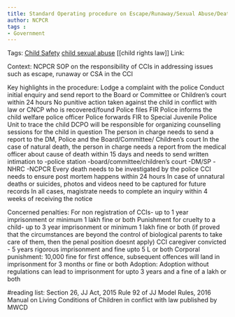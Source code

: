 ```yaml
---
title: Standard Operating procedure on Escape/Runaway/Sexual Abuse/Death of Children in Childcare Institutions
author: NCPCR
tags : 
- Government
---
```

Tags: [Child Safety](Child%20Safety) [child sexual abuse](child%20sexual%20abuse) [[child rights law]]
Link:

Context: NCPCR SOP on the responsibility of CCIs in addressing issues such as escape, runaway or CSA in the CCI

Key highlights in the procedure: 
Lodge a complaint with the police 
Conduct initial enquiry and send report to the Board or Committee or Children’s court within 24 hours 
No punitive action taken against the child in conflict with law or CNCP who is recovered/found
Police files FIR
Police informs the child welfare police officer 
Police forwards FIR to Special Juvenile Police Unit to trace the child 
DCPO will be responsible for organizing counselling sessions for the child in question
The person in charge needs to send a report to the DM, Police and the Board/Committee/ Children’s court 
In the case of natural death, the person in charge needs a report from the medical officer about cause of death within 15 days and needs to send written intimation to 
-police station
-board/committee/children’s court 
-DM/SP
-NHRC
-NCPCR
Every death needs to be investigated by the police 
CCI needs to ensure post mortem happens within 24 hours 
In case of unnatural deaths or suicides, photos and videos need to be captured for future records 
In all cases, magistrate needs to complete an inquiry within 4 weeks of receiving the notice 

Concerned penalties:
For non registration of CCIs- up to 1 year imprisonment or minimum 1 lakh fine or both 
Punishment for cruelty to a child- up to 3 year imprisonment or minimum 1 lakh fine or both (if proved that the circumstances are beyond the control  of biological parents to take care of them, then the penal position doesnt apply)
CCI caregiver convicted - 5 years rigorous imprisonment and fine upto 5 L or both
Corporal punishment: 10,000 fine for first offence, subsequent offences will land in imprisonment for 3 months or fine or both 
Adoption: Adoption without regulations can lead to imprisonment for upto 3 years and a fine of a lakh or both


#reading list: 
Section 26, JJ Act, 2015
Rule 92 of JJ Model Rules, 2016
Manual on Living Conditions of Children in conflict with law published by MWCD
